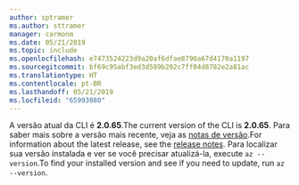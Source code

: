 ```yaml
---
author: sptramer
ms.author: sttramer
manager: carmonm
ms.date: 05/21/2019
ms.topic: include
ms.openlocfilehash: e7473524223d9a20af6dfae8790a67d4170a1197
ms.sourcegitcommit: bf69c95abf3ed3d589b202c7ff04d8782e2a81ac
ms.translationtype: HT
ms.contentlocale: pt-BR
ms.lasthandoff: 05/21/2019
ms.locfileid: "65993080"
---
```

<span data-ttu-id="2787c-101">A versão atual da CLI é __2.0.65__.</span><span class="sxs-lookup"><span data-stu-id="2787c-101">The current version of the CLI is __2.0.65__.</span></span> <span data-ttu-id="2787c-102">Para saber mais sobre a versão mais recente, veja as [notas de versão](../release-notes-azure-cli.md).</span><span class="sxs-lookup"><span data-stu-id="2787c-102">For information about the latest release, see the [release notes](../release-notes-azure-cli.md).</span></span> <span data-ttu-id="2787c-103">Para localizar sua versão instalada e ver se você precisar atualizá-la, execute `az --version`.</span><span class="sxs-lookup"><span data-stu-id="2787c-103">To find your installed version and see if you need to update, run `az --version`.</span></span>
